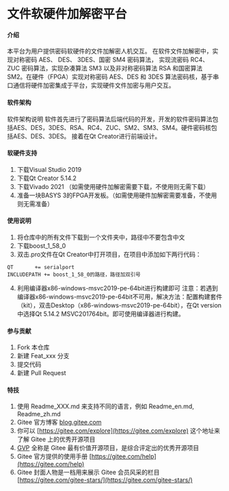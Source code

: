 # 文件软硬件加解密平台

#### 介绍
本平台为用户提供密码软硬件的文件加解密人机交互。  在软件文件加解密中，实现对称密码 AES、 DES、 3DES、国密 SM4 密码算法， 实现流密码 RC4、 ZUC 密码算法，实现杂凑算法 SM3 以及非对称密码算法 RSA 和国密算法 SM2。在硬件（FPGA）实现对称密码 AES、DES 和 3DES 算法密码核，基于串口通信将硬件加密集成于平台，实现硬件文件加密与用户交互。

#### 软件架构
软件架构说明
软件首先进行了密码算法后端代码的开发，开发的软件密码算法包括AES、DES，3DES、RSA、RC4、ZUC、SM2、SM3、SM4。硬件密码核包括AES、DES、3DES。
接着在Qt Creator进行前端设计。


#### 软硬件支持

1.  下载Visual Studio 2019
2.  下载Qt Creator 5.14.2
3.  下载Vivado 2021 （如需使用硬件加解密需要下载，不使用则无需下载）
4.  准备一块BASYS 3的FPGA开发板。（如需使用硬件加解密需要准备，不使用则无需准备）

#### 使用说明

1.  将仓库中的所有文件下载到一个文件夹中，路径中不要包含中文
2.  下载boost_1_58_0
3.  双击.pro文件在Qt Creator中打开项目，在项目中添加如下两行代码：

```
QT       += serialport
INCLUDEPATH += boost_1_58_0的路径，路径加双引号
```
4. 利用编译器x86-windows-msvc2019-pe-64bit进行构建即可
注意：若遇到编译器x86-windows-msvc2019-pe-64bit不可用，解决方法：配置构建套件（kit），双击Desktop（x86-windows-msvc2019-pe-64bit），在Qt version中选择Qt 5.14.2 MSVC201764bit。即可使用编译器进行构建。

#### 参与贡献

1.  Fork 本仓库
2.  新建 Feat_xxx 分支
3.  提交代码
4.  新建 Pull Request


#### 特技

1.  使用 Readme\_XXX.md 来支持不同的语言，例如 Readme\_en.md, Readme\_zh.md
2.  Gitee 官方博客 [blog.gitee.com](https://blog.gitee.com)
3.  你可以 [https://gitee.com/explore](https://gitee.com/explore) 这个地址来了解 Gitee 上的优秀开源项目
4.  [GVP](https://gitee.com/gvp) 全称是 Gitee 最有价值开源项目，是综合评定出的优秀开源项目
5.  Gitee 官方提供的使用手册 [https://gitee.com/help](https://gitee.com/help)
6.  Gitee 封面人物是一档用来展示 Gitee 会员风采的栏目 [https://gitee.com/gitee-stars/](https://gitee.com/gitee-stars/)
